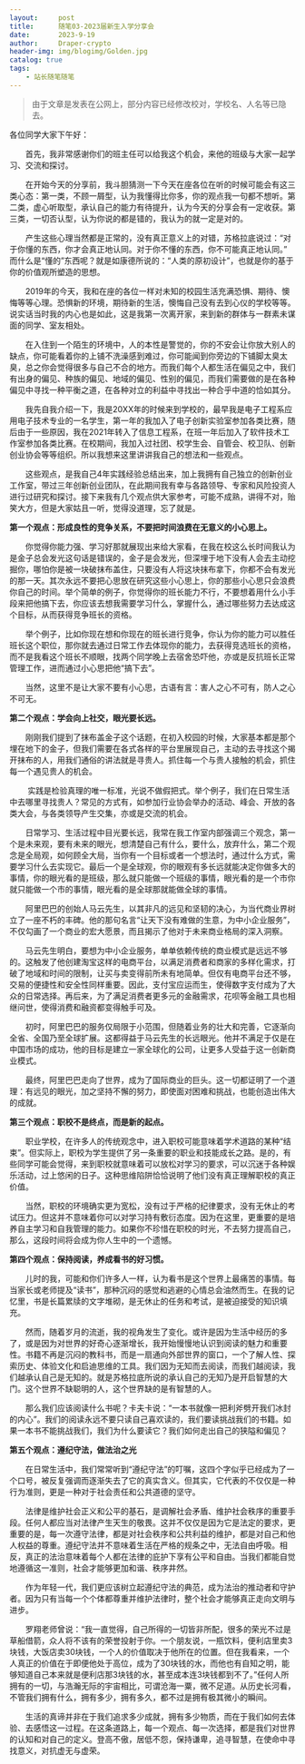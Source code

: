 ```yaml
---
layout:     post
title:      随笔03-2023届新生入学分享会
date:       2023-9-19
author:     Draper-crypto
header-img: img/blogimg/Golden.jpg
catalog: true
tags:
    - 站长随笔随笔
---
```


> 由于文章是发表在公网上，部分内容已经修改校对，学校名、人名等已隐去。

各位同学大家下午好：

&emsp;&emsp;首先，我非常感谢你们的班主任可以给我这个机会，来他的班级与大家一起学习、交流和探讨。

&emsp;&emsp;在开始今天的分享前，我斗胆猜测一下今天在座各位在听的时候可能会有这三类心态：第一类，不顾一屑型，认为我懂得比你多，你的观点我一句都不想听。第二类，虚心听取型，承认自己的能力有待提升，认为今天的分享会有一定收获。第三类，一切否认型，认为你说的都是错的，我认为的就一定是对的。

&emsp;&emsp;产生这些心理当然都是正常的，没有真正意义上的对错，苏格拉底说过：“对于你懂的东西，你才会真正地认同。对于你不懂的东西，你不可能真正地认同。” 而什么是“懂的”东西呢？就是如康德所说的：“人类的原初设计”，也就是你的基于你的价值观所塑造的思想。

&emsp;&emsp;2019年的今天，我和在座的各位一样对未知的校园生活充满恐惧、期待、懊悔等等心理。恐惧新的环境，期待新的生活，懊悔自己没有去到心仪的学校等等。说实话当时我的内心也是如此，这是我第一次离开家，来到新的群体与一群素未谋面的同学、室友相处。

&emsp;&emsp;在入住到一个陌生的环境中，人的本性是警觉的，你的不安会让你放大别人的缺点，你可能看着你的上铺不洗澡感到难过，你可能闻到你旁边的下铺脚太臭太臭，总之你会觉得很多与自己不合的地方。而我们每个人都生活在偏见之中，我们有出身的偏见、种族的偏见、地域的偏见、性别的偏见，而我们需要做的是在各种偏见中寻找一种平衡之道，在各种对立的利益中寻找出一种合乎中道的恰如其分。

&emsp;&emsp;我先自我介绍一下，我是20XX年的时候来到学校的，最早我是电子工程系应用电子技术专业的一名学生，第一年的我加入了电子创新实验室参加各类比赛，随后由于一些原因，我在2021年转入了信息工程系，在班一年后加入了软件技术工作室参加各类比赛。在校期间，我加入过社团、校学生会、自管会、校卫队、创新创业协会等等组织。所以我想来这里讲讲我自己的想法和一些观点。

&emsp;&emsp;这些观点，是我自己4年实践经验总结出来，加上我拥有自己独立的创新创业工作室，带过三年创新创业团队，在此期间我有幸与各路领导、专家和风险投资人进行过研究和探讨。接下来我有几个观点供大家参考，可能不成熟，讲得不对，贻笑大方，但是大家姑且一听，觉得没道理，忘了就是。



**第一个观点：形成良性的竞争关系，不要把时间浪费在无意义的小心思上。**

&emsp;&emsp;你觉得你能力强、学习好那就展现出来给大家看，在我在校这么长时间我认为是金子总会发光这句话是错误的，金子是会发光，但深埋于地下没有人会去主动挖掘你，哪怕你是被一块破抹布盖住，只要没有人将这块抹布拿下，你都不会有发光的那一天。其次永远不要把心思放在研究这些小心思上，你的那些小心思只会浪费你自己的时间。举个简单的例子，你觉得你的班长能力不行，不要想着用什么小手段来把他搞下去，你应该去想我需要学习什么，掌握什么，通过哪些努力去达成这个目标，从而获得竞争班长的资格。

&emsp;&emsp;举个例子，比如你现在想和你现在的班长进行竞争，你认为你的能力可以胜任班长这个职位，那你就去通过日常工作去体现你的能力，去获得竞选班长的资格，而不是我看这个班长不顺眼，找两个同学晚上去宿舍恐吓他，亦或是反抗班长正常管理工作，进而通过小心思把他“搞下去”。

&emsp;&emsp;当然，这里不是让大家不要有小心思，古语有言：害人之心不可有，防人之心不可无。

**第二个观点：学会向上社交，眼光要长远。**

&emsp;&emsp;刚刚我们提到了抹布盖金子这个话题，在初入校园的时候，大家基本都是那个埋在地下的金子，但我们需要在各式各样的平台里展现自己，主动的去寻找这个揭开抹布的人，用我们通俗的讲法就是寻贵人。抓住每一个与贵人接触的机会，抓住每一个遇见贵人的机会。

&emsp;&emsp; 实践是检验真理的唯一标准，光说不做假把式。举个例子，我们在日常生活中去哪里寻找贵人？常见的方式有，如参加行业协会举办的活动、峰会、开放的各类大会，与各类领导产生交集，亦或是交流的机会。

&emsp;&emsp;日常学习、生活过程中目光要长远，我常在我工作室内部强调三个观念，第一个是未来观，要有未来的眼光，想清楚自己有什么，要什么，放弃什么，第二个观念是全局观，如何顾全大局，当你有一个目标或者一个想法时，通过什么方式，需要学习什么去实现它。最后一个是全球观，你的眼观有多长远就能决定你做多大的事情，你的眼光看的是班级，那么就只能做一个班级的事情，眼光看的是一个市你就只能做一个市的事情，眼光看的是全球那就能做全球的事情。

&emsp;&emsp;阿里巴巴的创始人马云先生，以其非凡的远见和坚韧的决心，为当代商业界树立了一座不朽的丰碑。他的那句名言“让天下没有难做的生意，为中小企业服务”，不仅勾画了一个商业的宏大愿景，而且揭示了他对于未来商业格局的深入洞察。

&emsp;&emsp;马云先生明白，要想为中小企业服务，单单依赖传统的商业模式是远远不够的。这触发了他创建淘宝这样的电商平台，以满足消费者和商家的多样化需求，打破了地域和时间的限制，让买与卖变得前所未有地简单。但仅有电商平台还不够，交易的便捷性和安全性同样重要。因此，支付宝应运而生，使得数字支付成为了大众的日常选择。再后来，为了满足消费者更多元的金融需求，花呗等金融工具也相继问世，使得消费和融资都变得触手可及。

&emsp;&emsp;初时，阿里巴巴的服务仅局限于小范围，但随着业务的壮大和完善，它逐渐向全省、全国乃至全球扩展。这都得益于马云先生的长远眼光。他并不满足于仅是在中国市场的成功，他的目标是建立一家全球化的公司，让更多人受益于这一创新商业模式。

&emsp;&emsp;最终，阿里巴巴走向了世界，成为了国际商业的巨头。这一切都证明了一个道理：有远见的眼光，加之坚持不懈的努力，即使面对困难和挑战，也能创造出伟大的成就。

**第三个观点：职校不是终点，而是新的起点。**

&emsp;&emsp;职业学校，在许多人的传统观念中，进入职校可能意味着学术道路的某种“结束”。但实际上，职校为学生提供了另一条重要的职业和技能成长之路。是的，有些同学可能会觉得，来到职校就意味着可以放松对学习的要求，可以沉迷于各种娱乐活动，过上悠闲的日子。这种思维陷阱恰恰说明了他们没有真正理解职校的真正价值。

&emsp;&emsp;当然，职校的环境确实更为宽松，没有过于严格的纪律要求，没有无休止的考试压力。但这并不意味着你可以对学习持有敷衍态度。因为在这里，更重要的是培养自主学习和自我管理的能力。如果你不珍惜在职校的时光，不去努力提高自己，那么，这段时间将会成为你人生中的一个遗憾。

**第四个观点：保持阅读，养成看书的好习惯。**

&emsp;&emsp;儿时的我，可能和你们许多人一样，认为看书是这个世界上最痛苦的事情。每当家长或老师提及“读书”，那种沉闷的感觉和逃避的心情总会油然而生。在我的记忆里，书是长篇累牍的文字堆砌，是无休止的任务和考试，是被迫接受的知识填充。

&emsp;&emsp;然而，随着岁月的流逝，我的视角发生了变化。或许是因为生活中经历的多了，或是因为对世界的好奇心逐渐增长，我开始慢慢地认识到阅读的魅力和重要性。书籍不再是沉闷的教科书，而是一扇通向外部世界的窗口，一个了解人性、探索历史、体验文化和启迪思维的工具。我们因为无知而去阅读，而我们越阅读，我们越承认自己是无知的。就是苏格拉底所说的承认自己的无知乃是开启智慧的大门。这个世界不缺聪明的人，这个世界缺的是有智慧的人。

&emsp;&emsp;那么我们应该阅读什么书呢？卡夫卡说：“一本书就像一把利斧劈开我们冰封的内心”。我们的阅读永远不要只读自己喜欢读的，我们要读挑战我们的书籍。如果一本书不能挑战我们，我们为什么要读它？我们如何走出自己的狭隘和偏见？

**第五个观点：遵纪守法，做法治之光**

&emsp;&emsp;在日常生活中，我们常常听到“遵纪守法”的叮嘱，这四个字似乎已经成为了一个口号，被反复强调而逐渐失去了它的真实含义。但其实，它代表的不仅仅是一种行为准则，更是一种对于社会责任和公共道德的坚守。

&emsp;&emsp;法律是维护社会正义和公平的基石，是调解社会矛盾、维护社会秩序的重要手段。任何人都应当对法律产生天生的敬畏。这并不仅仅是因为它是法定的要求，更重要的是，每一次遵守法律，都是对社会秩序和公共利益的维护，都是对自己和他人权益的尊重。遵纪守法并不意味着生活在严格的规条之中，无法自由呼吸。相反，真正的法治意味着每个人都在法律的庇护下享有公平和自由。当我们都能自觉地遵循这一准则，社会才能够更加和谐、秩序井然。

&emsp;&emsp;作为年轻一代，我们更应该树立起遵纪守法的典范，成为法治的推动者和守护者。因为只有当每一个个体都尊重并维护法律时，整个社会才能够真正走向文明与进步。



&emsp;&emsp;罗翔老师曾说：“我一直觉得，自己所得的一切皆非所配，很多的荣光不过是草船借箭，众人将不该有的荣誉投射于你。一个朋友说，一瓶饮料，便利店里卖3块钱，大饭店卖30块钱，一个人的价值取决于他所在的位置。但在我看来，一个人真正的价值在于即便他处于高位，成为了30块钱的水，而他也有自知之明，能够知道自己本来就是便利店那3块钱的水，甚至成本连3块钱都到不了。”任何人所拥有的一切，与浩瀚无际的宇宙相比，可谓沧海一粟，微不足道。从历史长河看，不管我们拥有什么，拥有多少，拥有多久，都不过是拥有极其微小的瞬间。

&emsp;&emsp;生活的真谛并非在于我们追求多少成就，拥有多少物质，而在于我们如何去体验、去感悟这一过程。在这条道路上，每一个观点、每一次选择，都是我们对世界的认知和对自己的定义。登高不傲，居低不怨，保持谦卑，追寻智慧，在使命中寻找意义，对抗虚无与虚荣。



